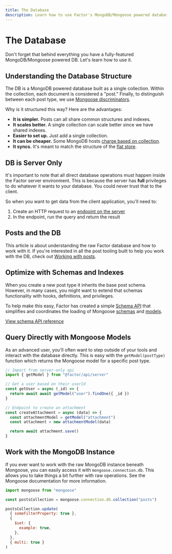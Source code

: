 ```yaml
---
title: The Database
description: Learn how to use Factor's MongoDB/Mongoose powered database.
---
```


# The Database

Don't forget that behind everything you have a fully-featured MongoDB/Mongoose powered DB. Let's learn how to use it.

## Understanding the Database Structure

The DB is a MongoDB powered database built as a single collection. Within the collection, each document is considered a "post." Finally, to distinguish between each post type, we use [Mongoose discriminators](https://mongoosejs.com/docs/discriminators.html).

Why is it structured this way? Here are the advantages:

- **It is simpler.** Posts can all share common structures and indexes.
- **It scales better.** A single collection can scale better since we have shared indexes.
- **Easier to set up.** Just add a single collection.
- **It can be cheaper.** Some MongoDB hosts [charge based on collection](https://www.azurefromthetrenches.com/azure-cosmos-db-and-its-perplexing-pricing-problems/).
- **It syncs.** It's meant to match the structure of the [flat store](./working-with-data).

## DB is Server Only

It's important to note that all direct database operations must happen inside the Factor server environment. This is because the server has **full** privileges to do whatever it wants to your database. You could never trust that to the client.

So when you want to get data from the client application, you'll need to:

1. Create an HTTP request to an [endpoint on the server](./endpoints-and-middleware)
2. In the endpoint, run the query and return the result

## Posts and the DB

This article is about understanding the raw Factor database and how to work with it. If you're interested in all the post tooling built to help you work with the DB, check out [Working with posts](./working-with-posts).

## Optimize with Schemas and Indexes

When you create a new post type it inherits the base post schema. However, in many cases, you might want to extend that schemas functionality with hooks, definitions, and privileges.

To help make this easy, Factor has created a simple [Schema API](./schema-api) that simplifies and coordinates the loading of Mongoose [schemas](https://mongoosejs.com/docs/guide.html) and [models](https://mongoosejs.com/docs/models.html).

[View schema API reference](./schema-api)

## Query Directly with Mongoose Models

As an advanced user, you'll often want to step outside of your tools and interact with the database directly. This is easy with the `getModel(postType)` function which returns the Mongoose model for a specific post type.

```js
// Import from server-only api
import { getModel } from "@factor/api/server"

// Get a user based on their userId
const getUser = async (_id) => {
  return await await getModel("user").findOne({ _id })
}

// Endpoint to create an attachment
const createAttachment = async (data) => {
  const attachmentModel = getModel("attachment")
  const attachment = new attachmentModel(data)

  return await attachment.save()
}
```

## Work with the MongoDB Instance

If you ever want to work with the raw MongoDB instance beneath Mongoose, you can easily access it with `mongoose.connection.db`. This allows you to take things a bit further with raw operations. See the Mongoose documentation for more information.

```js
import mongoose from "mongoose"

const postsCollection = mongoose.connection.db.collection("posts")

postsCollection.update(
  { someFilterProperty: true },
  {
    $set: {
      example: true,
    },
  },
  { multi: true }
)
```
